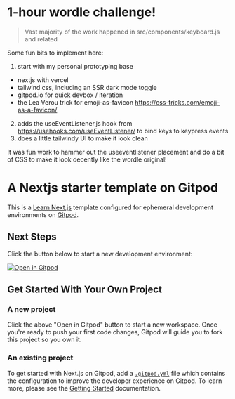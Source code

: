 # 1-hour wordle challenge!
> Vast majority of the work happened in src/components/keyboard.js and related

Some fun bits to implement here:

1. start with my personal prototyping base
  * nextjs with vercel
  * tailwind css, including an SSR dark mode toggle
  * gitpod.io for quick devbox / iteration
  * the Lea Verou trick for emoji-as-favicon https://css-tricks.com/emoji-as-a-favicon/
2. adds the useEventListener.js hook from https://usehooks.com/useEventListener/ to bind keys to keypress events
3. does a little tailwindy UI to make it look clean

It was fun work to hammer out the useeventlistener placement and do a bit of CSS to make it look decently like the wordle original!

# A Nextjs starter template on Gitpod

This is a [Learn Next.js](https://nextjs.org/learn) template configured for ephemeral development environments on [Gitpod](https://www.gitpod.io/).

## Next Steps

Click the button below to start a new development environment:

[![Open in Gitpod](https://gitpod.io/button/open-in-gitpod.svg)](https://gitpod.io/#https://github.com/gitpod-io/template-nextjs)

## Get Started With Your Own Project

### A new project

Click the above "Open in Gitpod" button to start a new workspace. Once you're ready to push your first code changes, Gitpod will guide you to fork this project so you own it.

### An existing project

To get started with Next.js on Gitpod, add a [`.gitpod.yml`](./.gitpod.yml) file which contains the configuration to improve the developer experience on Gitpod. To learn more, please see the [Getting Started](https://www.gitpod.io/docs/getting-started) documentation.
